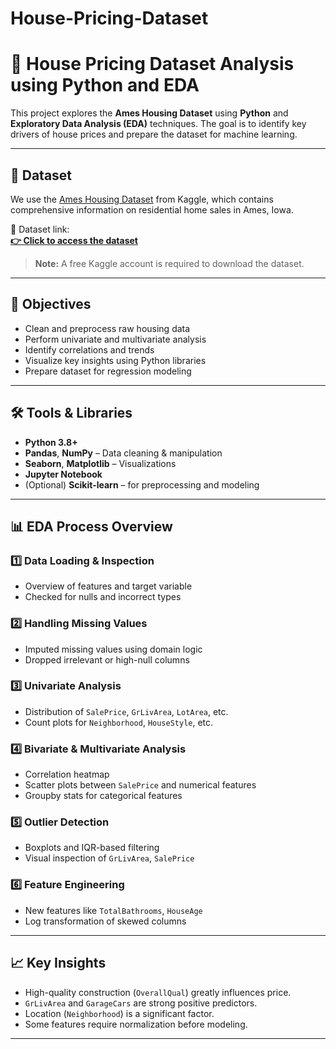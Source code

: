 # House-Pricing-Dataset

# 🏡 House Pricing Dataset Analysis using Python and EDA

This project explores the **Ames Housing Dataset** using **Python** and **Exploratory Data Analysis (EDA)** techniques. The goal is to identify key drivers of house prices and prepare the dataset for machine learning.

---

## 📂 Dataset

We use the [Ames Housing Dataset](https://www.kaggle.com/competitions/house-prices-advanced-regression-techniques/data) from Kaggle, which contains comprehensive information on residential home sales in Ames, Iowa.

📌 Dataset link:  
**[👉 Click to access the dataset](https://www.kaggle.com/competitions/house-prices-advanced-regression-techniques/data)**

> **Note:** A free Kaggle account is required to download the dataset.

---

## 🎯 Objectives

- Clean and preprocess raw housing data
- Perform univariate and multivariate analysis
- Identify correlations and trends
- Visualize key insights using Python libraries
- Prepare dataset for regression modeling

---

## 🛠️ Tools & Libraries

- **Python 3.8+**
- **Pandas**, **NumPy** – Data cleaning & manipulation
- **Seaborn**, **Matplotlib** – Visualizations
- **Jupyter Notebook**
- (Optional) **Scikit-learn** – for preprocessing and modeling

---

## 📊 EDA Process Overview

### 1️⃣ Data Loading & Inspection
- Overview of features and target variable
- Checked for nulls and incorrect types

### 2️⃣ Handling Missing Values
- Imputed missing values using domain logic
- Dropped irrelevant or high-null columns

### 3️⃣ Univariate Analysis
- Distribution of `SalePrice`, `GrLivArea`, `LotArea`, etc.
- Count plots for `Neighborhood`, `HouseStyle`, etc.

### 4️⃣ Bivariate & Multivariate Analysis
- Correlation heatmap
- Scatter plots between `SalePrice` and numerical features
- Groupby stats for categorical features

### 5️⃣ Outlier Detection
- Boxplots and IQR-based filtering
- Visual inspection of `GrLivArea`, `SalePrice`

### 6️⃣ Feature Engineering
- New features like `TotalBathrooms`, `HouseAge`
- Log transformation of skewed columns

---

## 📈 Key Insights

- High-quality construction (`OverallQual`) greatly influences price.
- `GrLivArea` and `GarageCars` are strong positive predictors.
- Location (`Neighborhood`) is a significant factor.
- Some features require normalization before modeling.

---

